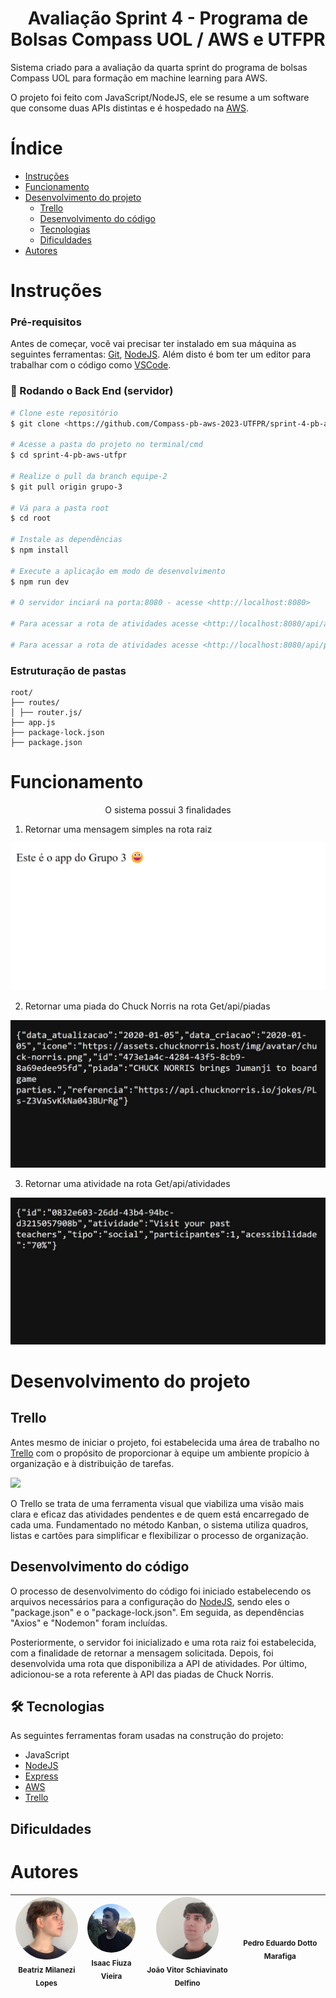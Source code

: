<h1 align="center"> Avaliação Sprint 4 - Programa de Bolsas Compass UOL / AWS e UTFPR </h1>

Sistema criado para a avaliação da quarta sprint do programa de bolsas Compass UOL para formação em machine learning para AWS.

<p>O projeto foi feito com JavaScript/NodeJS, ele se resume a um software que consome duas APIs distintas e é hospedado na <a href="https://aws.amazon.com/pt/">AWS</a>.

# Índice

<!--ts-->
   * [Instruções](#Instrucoes)
   * [Funcionamento](#Funcionamento)
   * [Desenvolvimento do projeto](#Desenvolvimento-do-projeto)
      * [Trello](#Trello)
      * [Desenvolvimento do código](#Desenvolvimento-do-código)
      * [Tecnologias](#Tecnologias)
      * [Dificuldades](#Dificuldades)
   * [Autores](#Autores)
<!--te-->

# Instruções

### Pré-requisitos

Antes de começar, você vai precisar ter instalado em sua máquina as seguintes ferramentas:
<a href="https://git-scm.com">Git</a>, <a href="https://nodejs.org/en/">NodeJS</a>. 
Além disto é bom ter um editor para trabalhar com o código como <a href="https://code.visualstudio.com/">VSCode</a>.

### 🎲 Rodando o Back End (servidor)

```bash
# Clone este repositório
$ git clone <https://github.com/Compass-pb-aws-2023-UTFPR/sprint-4-pb-aws-utfpr.git>

# Acesse a pasta do projeto no terminal/cmd
$ cd sprint-4-pb-aws-utfpr

# Realize o pull da branch equipe-2
$ git pull origin grupo-3

# Vá para a pasta root
$ cd root

# Instale as dependências
$ npm install

# Execute a aplicação em modo de desenvolvimento
$ npm run dev

# O servidor inciará na porta:8080 - acesse <http://localhost:8080>

# Para acessar a rota de atividades acesse <http://localhost:8080/api/atividades>

# Para acessar a rota de atividades acesse <http://localhost:8080/api/piadas>
```

### Estruturação de pastas

```
root/
├── routes/
│ ├── router.js/
├── app.js
├── package-lock.json
├── package.json

```

# Funcionamento

<p align="center">O sistema possui 3 finalidades</p>

1. Retornar uma mensagem simples na rota raiz
<img src="root\frontend\rotaRaiz.png">

2. Retornar uma piada do Chuck Norris na rota Get/api/piadas
<img src="root\frontend\rotaPiadas.jpeg">

3. Retornar uma atividade na rota Get/api/atividades
<img src="root\frontend\rotaAtividades.jpeg">

# Desenvolvimento do projeto

## Trello

Antes mesmo de iniciar o projeto, foi estabelecida uma área de trabalho no <a href="https://trello.com/pt-BR">Trello</a> com o propósito de proporcionar à equipe um ambiente propício à organização e à distribuição de tarefas.

<img src="root\frontend\public\images\trello.png">

O Trello se trata de uma ferramenta visual que viabiliza uma visão mais clara e eficaz das atividades pendentes e de quem está encarregado de cada uma. Fundamentado no método Kanban, o sistema utiliza quadros, listas e cartões para simplificar e flexibilizar o processo de organização.

## Desenvolvimento do código

O processo de desenvolvimento do código foi iniciado estabelecendo os arquivos necessários para a configuração do <a href="https://nodejs.org/en">NodeJS</a>, sendo eles o "package.json" e o "package-lock.json". Em seguida, as dependências "Axios" e "Nodemon" foram incluídas.

Posteriormente, o servidor foi inicializado e uma rota raiz foi estabelecida, com a finalidade de retornar a mensagem solicitada. Depois, foi desenvolvida uma rota que disponibiliza a API de atividades. Por último, adicionou-se a rota referente à API das piadas de Chuck Norris.

## 🛠 Tecnologias

As seguintes ferramentas foram usadas na construção do projeto:

- JavaScript
- <a href="https://nodejs.org/en">NodeJS</a>
- <a href="https://expressjs.com/pt-br/">Express</a>
- <a href="https://aws.amazon.com/pt/">AWS</a>
- <a href="https://trello.com/pt-BR">Trello</a>


## Dificuldades




# Autores

| <img style="border-radius: 50%;" src=root\frontend\devBeatriz.jpeg width="100px;" alt=""/><br><sub>Beatriz Milanezi Lopes</sub> | <img style="border-radius: 50%;" src=root\frontend\devIsaac.jpeg width="100px;" alt=""/><br><sub>Isaac Fiuza Vieira</sub> | <img style="border-radius: 50%;" src=root\frontend\devJoao.png width="100px;" alt=""/><br><sub>João Vitor Schiavinato Delfino</sub> | <img style="border-radius: 50%;" src=root\frontend width="100px;" alt=""/><br><sub>Pedro Eduardo Dotto Marafiga</sub> |
| :---: | :---: | :---: | :---:|
